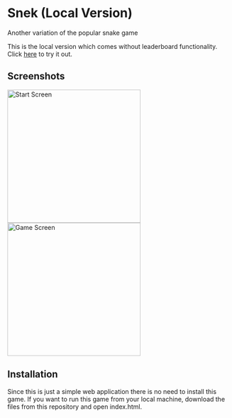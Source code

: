 # Snek (Local Version)
Another variation of the popular snake game

This is the local version which comes without leaderboard functionality. Click [here](https://rahmsauce.github.io/Snek-Local/) to try it out.


## Screenshots
<img src="https://user-images.githubusercontent.com/53840228/68999796-1c537600-08c6-11ea-9aa6-0334fb40fd7b.png" alt="Start Screen" width="300"/> <img src="https://user-images.githubusercontent.com/53840228/68999798-1eb5d000-08c6-11ea-9bf0-846b35ddc434.png" alt="Game Screen" width="300"/>


## Installation
Since this is just a simple web application there is no need to install this game. If you want to run this game from your local machine, download the files from this repository and open index.html. 

